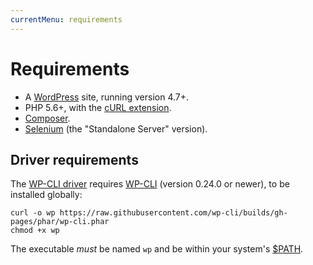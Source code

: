 ```yaml
---
currentMenu: requirements
---
```


# Requirements

* A [WordPress](https://wordpress.org/) site, running version 4.7+.
* PHP 5.6+, with the [cURL extension](https://curl.haxx.se/libcurl/php/install.html).
* [Composer](https://getcomposer.org/).
* [Selenium](http://docs.seleniumhq.org/download/) (the "Standalone Server" version).


## Driver requirements

The [WP-CLI driver](drivers.html) requires [WP-CLI](http://wp-cli.org/) (version 0.24.0 or newer), to be installed globally:
  ```Shell
  curl -o wp https://raw.githubusercontent.com/wp-cli/builds/gh-pages/phar/wp-cli.phar
  chmod +x wp
  ```

  The executable *must* be named `wp` and be within your system's [$PATH](https://en.wikipedia.org/wiki/PATH_(variable)).

